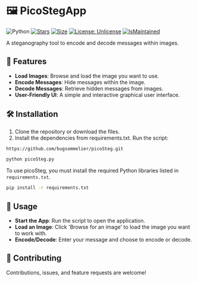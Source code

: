 # 🖼️ PicoStegApp
![Python](https://img.shields.io/badge/Python-3776AB?style=flat&logo=python&logoColor=white) [![Stars](https://img.shields.io/github/stars/bugsommelier/picoSteg.svg?style=flat)](https://github.com/bugsommelier/picoSteg/stargazers) [![Size](https://img.shields.io/github/repo-size/bugsommelier/RapidUnlike)](https://github.com/bugsommelier/picoSteg) [![License: Unlicense](https://img.shields.io/badge/license-Unlicense-blue.svg)](https://unlicense.org) [![IsMaintained](https://img.shields.io/badge/Maintained%3F-yes-green.svg)](https://github.com/bugsommelier/uForecast/activity)

A steganography tool to encode and decode messages within images.

## 🚀 Features

- **Load Images**: Browse and load the image you want to use.
- **Encode Messages**: Hide messages within the image.
- **Decode Messages**: Retrieve hidden messages from images.
- **User-Friendly UI**: A simple and interactive graphical user interface.

## 🛠️ Installation
1. Clone the repository or download the files.
2. Install the dependencies from requirements.txt.
Run the script:
```bash
https://github.com/bugsommelier/picoSteg.git
```
```bash
python picoSteg.py
```
To use picoSteg, you must install the required Python libraries listed in `requirements.txt`.
```bash
pip install -r requirements.txt
```

## 📝 Usage 
- **Start the App**: Run the script to open the application.
- **Load an Image**: Click 'Browse for an image' to load the image you want to work with.
- **Encode/Decode**: Enter your message and choose to encode or decode.


## 🤝 Contributing
Contributions, issues, and feature requests are welcome!
